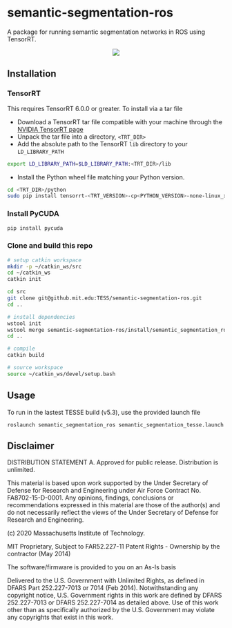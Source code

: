 # semantic-segmentation-ros

A package for running semantic segmentation networks in ROS using TensorRT.

<div align="center">
  <img src="docs/tesse-semantic-segmentation.gif">
</div>

## Installation

### TensorRT
This requires TensorRT 6.0.0 or greater. To install via a tar file 

* Download a TensorRT tar file compatible with your machine through the [NVIDIA TensorRT page](https://developer.nvidia.com/tensorrt)
* Unpack the tar file into a directory, `<TRT_DIR>`
* Add the absolute path to the TensorRT `lib` directory to your `LD_LIBRARY_PATH`
```sh
export LD_LIBRARY_PATH=$LD_LIBRARY_PATH:<TRT_DIR>/lib
```
* Install the Python wheel file matching your Python version.
```sh
cd <TRT_DIR>/python
sudo pip install tensorrt-<TRT_VERSION>-cp<PYTHON_VERSION>-none-linux_x86_64.whl
```

### Install PyCUDA
```sh
pip install pycuda
```

### Clone and build this repo
```sh
# setup catkin workspace
mkdir -p ~/catkin_ws/src
cd ~/catkin_ws
catkin init

cd src 
git clone git@github.mit.edu:TESS/semantic-segmentation-ros.git
cd ..

# install dependencies
wstool init
wstool merge semantic-segmentation-ros/install/semantic_segmentation_ros.rosinstall 
cd ..

# compile
catkin build

# source workspace
source ~/catkin_ws/devel/setup.bash
```

## Usage
To run in the lastest TESSE build (v5.3), use the provided launch file
```
roslaunch semantic_segmentation_ros semantic_segmentation_tesse.launch 
```


## Disclaimer

DISTRIBUTION STATEMENT A. Approved for public release. Distribution is unlimited.

This material is based upon work supported by the Under Secretary of Defense for Research and Engineering under Air Force Contract No. FA8702-15-D-0001. Any opinions, findings, conclusions or recommendations expressed in this material are those of the author(s) and do not necessarily reflect the views of the Under Secretary of Defense for Research and Engineering.

(c) 2020 Massachusetts Institute of Technology.

MIT Proprietary, Subject to FAR52.227-11 Patent Rights - Ownership by the contractor (May 2014)

The software/firmware is provided to you on an As-Is basis

Delivered to the U.S. Government with Unlimited Rights, as defined in DFARS Part 252.227-7013 or 7014 (Feb 2014). Notwithstanding any copyright notice, U.S. Government rights in this work are defined by DFARS 252.227-7013 or DFARS 252.227-7014 as detailed above. Use of this work other than as specifically authorized by the U.S. Government may violate any copyrights that exist in this work.
